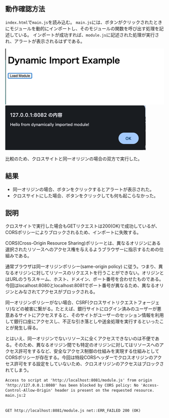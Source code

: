 ## 動作確認方法

`index.html`で`main.js`を読み込む。
`main.js`には、ボタンがクリックされたときにモジュールを動的にインポートし、そのモジュールの関数を呼び出す処理を記述している。
インポートが成功すれば、`module.js`に記述された処理が実行され、アラートが表示されるはずである。

![alt text](image.png)
![alt text](image-1.png)

比較のため、クロスサイトと同一オリジンの場合の双方で実行した。

## 結果

- 同一オリジンの場合、ボタンをクリックするとアラートが表示された。
- クロスサイトにした場合、ボタンをクリックしても何も起こらなかった。

## 説明

クロスサイトで実行した場合もGETリクエストは200(OK)で成功しているが、CORSポリシーによりブロックされるため、インポートに失敗する。

CORS(Cross-Origin Resource Sharing)ポリシーとは、異なるオリジンにある選択されたリソースへのアクセス権を与えるようブラウザーに指示するための仕組みである。

通常ブラウザは同一オリジンポリシー(same-origin policy) に従う。つまり、異なるオリジンに対してリソースのリクエストを行うことができない。オリジンとはURLのうちスキーム、ホスト、ドメイン、ポート番号を合わせたものである。今回はlocalhost:8080とlocalhost:8081でポート番号が異なるため、異なるオリジンとみなされてアクセスがブロックされる。

同一オリジンポリシーがない場合、CSRF(クロスサイトリクエストフォージェリ)などの被害に繋がる。たとえば、銀行サイトにログイン済みのユーザーが悪意あるサイトにアクセスすると、そのサイトがユーザーのセッション情報を利用して銀行口座にアクセスし、不正な引き落としや送金処理を実行するといったことが発生し得る。

とはいえ、同一オリジンでないリソースに全くアクセスできないのは不便である。そのため、異なるオリジン間でも特定のオリジンに対してはリソースへのアクセス許可をするなど、安全なアクセス制御の仕組みを実現する仕組みとしてCORSポリシーが存在する。今回は特段CORSヘッダーでクロスオリジンのアクセス許可をする設定をしていないため、クロスオリジンのアクセスはブロックされてしまう。

```
Access to script at 'http://localhost:8081/module.js' from origin 'http://127.0.0.1:8080' has been blocked by CORS policy: No 'Access-Control-Allow-Origin' header is present on the requested resource.
main.js:2


GET http://localhost:8081/module.js net::ERR_FAILED 200 (OK)
```
